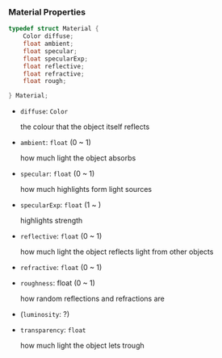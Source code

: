 ### Material Properties

```c
typedef struct Material {
	Color diffuse;
	float ambient;
	float specular;
	float specularExp;
	float reflective;
	float refractive;
	float rough;

} Material;
```

* `diffuse`: `Color`

  the colour that the object itself reflects

* `ambient`: `float` (0 ~ 1)

  how much light the object absorbs

* `specular`: `float` (0 ~ 1)

  how much highlights form light sources

* `specularExp`: `float` (1 ~ )

  highlights strength

* `reflective`: `float` (0 ~ 1)

  how much light the object reflects light from other objects

* `refractive`: `float` (0 ~ 1)

* `roughness`: float (0 ~ 1)

  how random reflections and refractions are

* (`luminosity`: ?)

* `transparency`: `float`

  how much light the object lets trough
